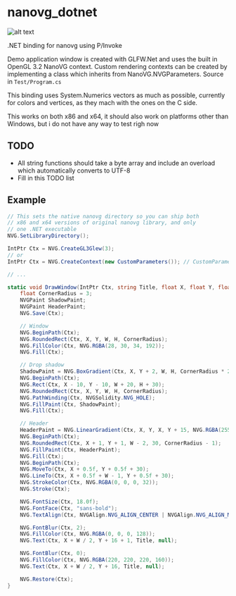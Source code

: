# nanovg_dotnet

![alt text](https://raw.githubusercontent.com/sbarisic/nanovg_dotnet/master/screenshots/a.png "A")

.NET binding for nanovg using P/Invoke

Demo application window is created with GLFW.Net and uses the built in
OpenGL 3.2 NanoVG context. Custom rendering contexts can be created by implementing
a class which inherits from NanoVG.NVGParameters. Source in ``Test/Program.cs``

This binding uses System.Numerics vectors as much as possible, currently for colors and vertices,
as they mach with the ones on the C side.

This works on both x86 and x64, it should also work on platforms other
than Windows, but i do not have any way to test righ now

## TODO
* All string functions should take a byte array and include an overload which automatically converts to UTF-8
* Fill in this TODO list

## Example

```csharp
// This sets the native nanovg directory so you can ship both
// x86 and x64 versions of original nanovg library, and only
// one .NET executable
NVG.SetLibraryDirectory();

IntPtr Ctx = NVG.CreateGL3Glew(3);
// or
IntPtr Ctx = NVG.CreateContext(new CustomParameters()); // CustomParameters inherits from NanoVG.NVGParameters

// ...

static void DrawWindow(IntPtr Ctx, string Title, float X, float Y, float W, float H) {
	float CornerRadius = 3;
	NVGPaint ShadowPaint;
	NVGPaint HeaderPaint;
	NVG.Save(Ctx);

	// Window
	NVG.BeginPath(Ctx);
	NVG.RoundedRect(Ctx, X, Y, W, H, CornerRadius);
	NVG.FillColor(Ctx, NVG.RGBA(28, 30, 34, 192));
	NVG.Fill(Ctx);

	// Drop shadow
	ShadowPaint = NVG.BoxGradient(Ctx, X, Y + 2, W, H, CornerRadius * 2, 10, NVG.RGBA(0, 0, 0, 128), NVG.RGBA(0, 0, 0, 0));
	NVG.BeginPath(Ctx);
	NVG.Rect(Ctx, X - 10, Y - 10, W + 20, H + 30);
	NVG.RoundedRect(Ctx, X, Y, W, H, CornerRadius);
	NVG.PathWinding(Ctx, NVGSolidity.NVG_HOLE);
	NVG.FillPaint(Ctx, ShadowPaint);
	NVG.Fill(Ctx);

	// Header
	HeaderPaint = NVG.LinearGradient(Ctx, X, Y, X, Y + 15, NVG.RGBA(255, 255, 255, 8), NVG.RGBA(0, 0, 0, 16));
	NVG.BeginPath(Ctx);
	NVG.RoundedRect(Ctx, X + 1, Y + 1, W - 2, 30, CornerRadius - 1);
	NVG.FillPaint(Ctx, HeaderPaint);
	NVG.Fill(Ctx);
	NVG.BeginPath(Ctx);
	NVG.MoveTo(Ctx, X + 0.5f, Y + 0.5f + 30);
	NVG.LineTo(Ctx, X + 0.5f + W - 1, Y + 0.5f + 30);
	NVG.StrokeColor(Ctx, NVG.RGBA(0, 0, 0, 32));
	NVG.Stroke(Ctx);

	NVG.FontSize(Ctx, 18.0f);
	NVG.FontFace(Ctx, "sans-bold");
	NVG.TextAlign(Ctx, NVGAlign.NVG_ALIGN_CENTER | NVGAlign.NVG_ALIGN_MIDDLE);

	NVG.FontBlur(Ctx, 2);
	NVG.FillColor(Ctx, NVG.RGBA(0, 0, 0, 128));
	NVG.Text(Ctx, X + W / 2, Y + 16 + 1, Title, null);

	NVG.FontBlur(Ctx, 0);
	NVG.FillColor(Ctx, NVG.RGBA(220, 220, 220, 160));
	NVG.Text(Ctx, X + W / 2, Y + 16, Title, null);

	NVG.Restore(Ctx);
}
```
